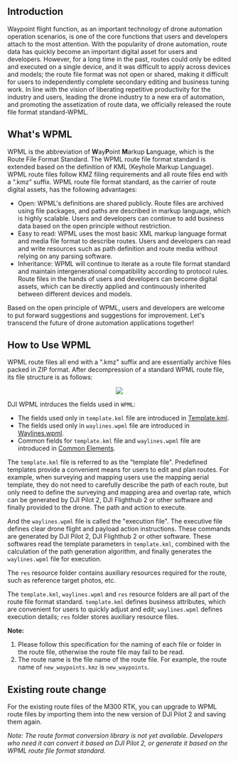 
## Introduction

Waypoint flight function, as an important technology of drone automation operation scenarios, is one of the core functions that users and developers attach to the most attention. With the popularity of drone automation, route data has quickly become an important digital asset for users and developers. However, for a long time in the past, routes could only be edited and executed on a single device, and it was difficult to apply across devices and models; the route file format was not open or shared, making it difficult for users to independently complete secondary editing and business tuning work. In line with the vision of liberating repetitive productivity for the industry and users, leading the drone industry to a new era of automation, and promoting the assetization of route data, we officially released the route file format standard-WPML.

## What's WPML

WPML is the abbreviation of **W**ay**P**oint **M**arkup **L**anguage, which is the Route File Format Standard. The WPML route file format standard is extended based on the definition of KML (Keyhole Markup Language). WPML route files follow KMZ filing requirements and all route files end with a “.kmz” suffix. WPML route file format standard, as the carrier of route digital assets, has the following advantages:

* Open: WPML's definitions are shared publicly. Route files are archived using file packages, and paths are described in markup language, which is highly scalable. Users and developers can continue to add business data based on the open principle without restriction.
* Easy to read: WPML uses the most basic XML markup language format and media file format to describe routes. Users and developers can read and write resources such as path definition and route media without relying on any parsing software.
* Inheritance: WPML will continue to iterate as a route file format standard and maintain intergenerational compatibility according to protocol rules. Route files in the hands of users and developers can become digital assets, which can be directly applied and continuously inherited between different devices and models.

Based on the open principle of WPML, users and developers are welcome to put forward suggestions and suggestions for improvement. Let's transcend the future of drone automation applications together!

## How to Use WPML

WPML route files all end with a ".kmz" suffix and are essentially archive files packed in ZIP format. After decompression of a standard WPML route file, its file structure is as follows:

<div align=center>
<img src="https://terra-1-g.djicdn.com/84f990b0bbd145e6a3930de0c55d3b2b/admin/doc/721986d3-18dc-416e-9c13-a8f13b02935b.png" style="width:auto"/>
</div>

DJI WPML intrduces the fields used in `WPML`:
* The fields used only in `template.kml` file are introduced in [Template.kml](https://developer.dji.com/doc/cloud-api-tutorial/en/feature-set/dji-wpml/template-kml.html).
* The fields used only in `waylines.wpml` file are introduced in [Waylines.wpml](https://developer.dji.com/doc/cloud-api-tutorial/en/feature-set/dji-wpml/waylines-wpml.html).
* Common fields for `template.kml` file and `waylines.wpml` file are introduced in [Common Elements](https://developer.dji.com/doc/cloud-api-tutorial/en/feature-set/dji-wpml/common-element.html).

The `template.kml` file is referred to as the "template file". Predefined templates provide a convenient means for users to edit and plan routes. For example, when surveying and mapping users use the mapping aerial template, they do not need to carefully describe the path of each route, but only need to define the surveying and mapping area and overlap rate, which can be generated by DJI Pilot 2, DJI Flighthub 2 or other software and finally provided to the drone. The path and action to execute.

And the `waylines.wpml` file is called the "execution file". The executive file defines clear drone flight and payload action instructions. These commands are generated by DJI Pilot 2, DJI Flighthub 2 or other software. These softwares read the template parameters in `template.kml`, combined with the calculation of the path generation algorithm, and finally generates the `waylines.wpml` file for execution.

The `res` resource folder contains auxiliary resources required for the route, such as reference target photos, etc.

The `template.kml`, `waylines.wpml` and `res` resource folders are all part of the route file format standard. `template.kml` defines business attributes, which are convenient for users to quickly adjust and edit; `waylines.wpml` defines execution details; `res` folder stores auxiliary resource files.

**Note:**

1. Please follow this specification for the naming of each file or folder in the route file, otherwise the route file may fail to be read.
1. The route name is the file name of the route file. For example, the route name of `new_waypoints.kmz` is `new_waypoints`. 


## Existing route change

For the existing route files of the M300 RTK, you can upgrade to WPML route files by importing them into the new version of DJI Pilot 2 and saving them again.

*Note: The route format conversion library is not yet available. Developers who need it can convert it based on DJI Pilot 2, or generate it based on the WPML route file format standard.*